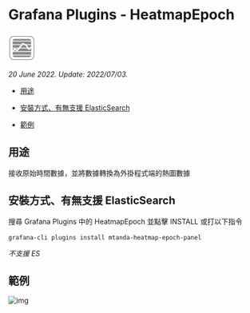 # Grafana Plugins - HeatmapEpoch 

![img](HeatmapEpoch_icon.png)

*20 June 2022. Update: 2022/07/03.*

* [用途](#use)

* [安裝方式、有無支援 ElasticSearch](#install)

* [範例](#example)

<h2 id="use">用途</h2>

接收原始時間數據，並將數據轉換為外掛程式端的熱圖數據

<h2 id="install">安裝方式、有無支援 ElasticSearch</h2>

搜尋 Grafana Plugins 中的 HeatmapEpoch 並點擊 INSTALL 或打以下指令

    grafana-cli plugins install mtanda-heatmap-epoch-panel

*不支援 ES*

<h2 id="example">範例</h2>

![img](AJAX.png)


